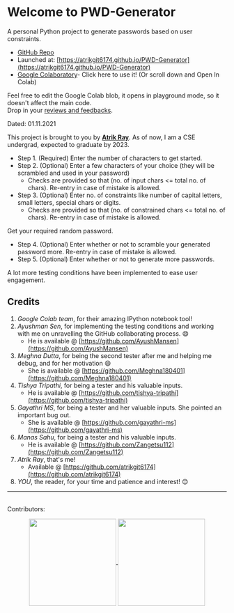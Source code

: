 # Welcome to PWD-Generator
A personal Python project to generate passwords based on user constraints.

* [GitHub Repo](https://github.com/AtrikGit6174/PWD-Generator)
* Launched at: [https://atrikgit6174.github.io/PWD-Generator](https://atrikgit6174.github.io/PWD-Generator)
* [Google Colaboratory](https://colab.research.google.com/github/AtrikGit6174/PWD-Generator/blob/main/PWD_Generator.ipynb)- Click here to use it! 
(Or scroll down and Open In Colab)

Feel free to edit the Google Colab blob, it opens in playground mode, so it doesn't affect the main code.
<br/>
Drop in your [reviews and feedbacks](https://github.com/AtrikGit6174/PWD-Generator/issues/new/choose).

Dated: 01.11.2021

This project is brought to you by **[Atrik Ray](https://github.com/AtrikGit6174)**.
As of now, I am a CSE undergrad, expected to graduate by 2023.

* Step 1. (Required) Enter the number of characters to get started.
* Step 2. (Optional) Enter a few characters of your choice (they will be scrambled and used in your password)
	* Checks are provided so that (no. of input chars <= total no. of chars). Re-entry in case of mistake is allowed.
* Step 3. (Optional) Enter no. of constraints like number of capital letters, small letters, special chars or digits.
	* Checks are provided so that (no. of constrained chars <= total no. of chars). Re-entry in case of mistake is allowed.
	
Get your required random password.

* Step 4. (Optional) Enter whether or not to scramble your generated password more. Re-entry in case of mistake is allowed.
* Step 5. (Optional) Enter whether or not to generate more passwords.

A lot more testing conditions have been implemented to ease user engagement.

## Credits
1. _Google Colab team_, for their amazing IPython notebook tool!
2. _Ayushman Sen_, for implementing the testing conditions and working with me on unravelling the GitHub collaborating process. 😄
	* He is available @ [https://github.com/AyushMansen](https://github.com/AyushMansen)
4. _Meghna Dutta_, for being the second tester after me and helping me debug, and for her motivation 😄
	* She is available @ [https://github.com/Meghna180401](https://github.com/Meghna180401)
5. _Tishya Tripathi_, for being a tester and his valuable inputs.
	* He is available @ [https://github.com/tishya-tripathi](https://github.com/tishya-tripathi)
6. _Gayathri MS_, for being a tester and her valuable inputs. She pointed an important bug out.
	* She is available @ [https://github.com/gayathri-ms](https://github.com/gayathri-ms)
7. _Manas Sahu_, for being a tester and his valuable inputs.
	* He is available @ [https://github.com/Zangetsu112](https://github.com/Zangetsu112)
8. _Atrik Ray_, that's me!
	* Available @ [https://github.com/atrikgit6174](https://github.com/atrikgit6174)
9. _YOU_, the reader, for your time and patience and interest! 😊

****************************************************************************************************************************************
<script src="https://gist.github.com/AtrikGit6174/b6274fdd4d03b7beedf11d8d94c3b907.js"></script>


&nbsp; &nbsp;
<br />
Contributors:

<p align= "center">
		<a href="https://github.com/atrikgit6174">
			<img src= "https://github.com/atrikgit6174.png" width= 200px height= 200px align="center">
		</a>
		<a href="https://github.com/AyushMansen">
			<img src= "https://github.com/AyushMansen.png" width= 200px height= 200px align="center">
		</a>
</p>

